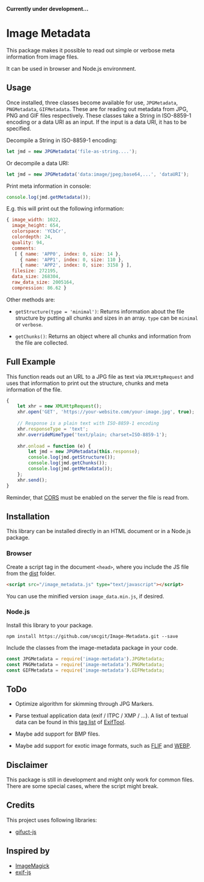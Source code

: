 **Currently under development...**

# Image Metadata

This package makes it possible to read out simple or verbose meta information from image files.

It can be used in browser and Node.js environment.

## Usage

Once installed, three classes become available for use, `JPGMetadata`, `PNGMetadata`, `GIFMetadata`. These are for reading out metadata from JPG, PNG and GIF files respectively. These classes take a String in ISO-8859-1 encoding or a data URI as an input. If the input is a data URI, it has to be specified.

Decompile a String in ISO-8859-1 encoding:

```javascript
let jmd = new JPGMetadata('file-as-string....');
```

Or decompile a data URI:

```javascript
let jmd = new JPGMetadata('data:image/jpeg;base64,...', 'dataURI');
```

Print meta information in console:

```javascript
console.log(jmd.getMetadata());
```

E.g. this will print out the following information:

```javascript
{ image_width: 1022,
  image_height: 654,
  colorspace: 'YCbCr',
  colordepth: 24,
  quality: 94,
  comments: 
   [ { name: 'APP0', index: 0, size: 14 },
     { name: 'APP1', index: 0, size: 110 },
     { name: 'APP2', index: 0, size: 3158 } ],
  filesize: 272195,
  data_size: 268304,
  raw_data_size: 2005164,
  compression: 86.62 }
```

Other methods are:

* `getStructure(type = 'minimal')`: Returns information about the file structure by putting all chunks and sizes in an array. `type` can be `minimal` or `verbose`.

* `getChunks()`: Returns an object where all chunks and information from the file are collected.

## Full Example

This function reads out an URL to a JPG file as text via `XMLHttpRequest` and uses that information to print out the structure, chunks and meta information of the file.

```javascript
{
	let xhr = new XMLHttpRequest();
	xhr.open('GET', 'https://your-website.com/your-image.jpg', true);
	
	// Response is a plain text with ISO-8859-1 encoding
	xhr.responseType = 'text';
	xhr.overrideMimeType('text/plain; charset=ISO-8859-1');
	
	xhr.onload = function (e) {
		let jmd = new JPGMetadata(this.response);
		console.log(jmd.getStructure());
		console.log(jmd.getChunks());
		console.log(jmd.getMetadata());
	};
	xhr.send();
}
```

Reminder, that [CORS](https://en.wikipedia.org/wiki/Cross-origin_resource_sharing) must be enabled on the server the file is read from.

## Installation

This library can be installed directly in an HTML document or in a Node.js package.

### Browser

Create a script tag in the document `<head>`, where you include the JS file from the [dist](https://github.com/smcgit/Image-Metadata/tree/master/dist) folder.

```html
<script src="/image_metadata.js" type="text/javascript"></script>
```

You can use the minified version `image_data.min.js`, if desired.

### Node.js

Install this library to your package.

```
npm install https://github.com/smcgit/Image-Metadata.git --save
```

Include the classes from the image-metadata package in your code.

```javascript
const JPGMetadata = require('image-metadata').JPGMetadata;
const PNGMetadata = require('image-metadata').PNGMetadata;
const GIFMetadata = require('image-metadata').GIFMetadata;
```

## ToDo

* Optimize algorithm for skimming through JPG Markers.

* Parse textual application data (exif / ITPC / XMP / ...). A list of textual data can be found in this [tag list](https://www.sno.phy.queensu.ca/~phil/exiftool/TagNames/) of [ExifTool](https://www.sno.phy.queensu.ca/~phil/exiftool/).

* Maybe add support for BMP files.

* Maybe add support for exotic image formats, such as [FLIF](http://flif.info/) and [WEBP](https://developers.google.com/speed/webp/).

## Disclaimer

This package is still in development and might only work for common files. There are some special cases, where the script might break.

## Credits

This project uses following libraries:

* [gifuct-js](https://github.com/matt-way/gifuct-js)

## Inspired by

* [ImageMagick](https://github.com/ImageMagick/ImageMagick)
* [exif-js](https://github.com/exif-js/exif-js)
